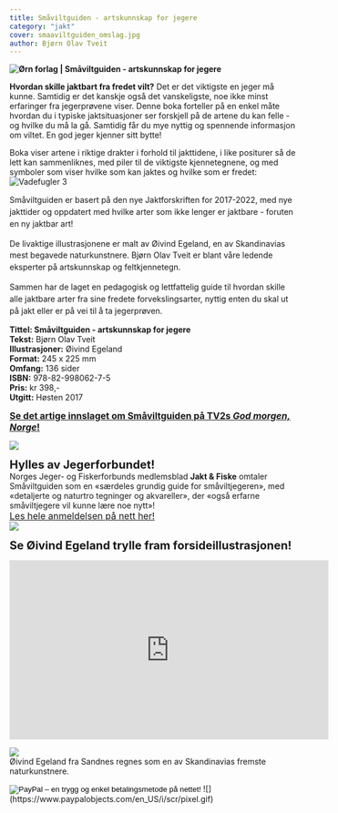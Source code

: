 ```yaml
---
title: Småviltguiden - artskunnskap for jegere
category: "jakt"
cover: smaaviltguiden_omslag.jpg
author: Bjørn Olav Tveit
---
```

**![Ørn forlag | Småviltguiden - artskunnskap for jegere](/smaaviltguiden_omslag_0.jpg)**

**Hvordan skille jaktbart fra fredet vilt?** Det er det viktigste en jeger må kunne. Samtidig er det kanskje også det vanskeligste, noe ikke minst erfaringer fra jegerprøvene viser. Denne boka forteller på en enkel måte hvordan du i typiske jaktsituasjoner ser forskjell på de artene du kan felle - og hvilke du må la gå. Samtidig får du mye nyttig og spennende informasjon om viltet. En god jeger kjenner sitt bytte!

Boka viser artene i riktige drakter i forhold til jakttidene, i like positurer så de lett kan sammenliknes, med piler til de viktigste kjennetegnene, og med symboler som viser hvilke som kan jaktes og hvilke som er fredet:  
![Vadefugler 3](/vadere_oppslag4b.jpg)

<span style="line-height: 20.79px;">Småviltguiden er basert på den nye Jaktforskriften for 2017-2022, med nye jakttider og oppdatert med hvilke arter som ikke lenger er jaktbare - foruten en ny jaktbar art!</span>

<span style="line-height: 20.79px;">De livaktige illustrasjonene er malt av Øivind Egeland, en av Skandinavias mest begavede naturkunstnere. Bjørn Olav Tveit er blant våre ledende eksperter på artskunnskap og feltkjennetegn.</span>

<span style="line-height: 20.79px;">Sammen har de laget en pedagogisk og lettfattelig guide til hvordan skille alle jaktbare arter fra sine fredete forvekslingsarter, nyttig enten du skal ut på jakt eller er på vei til å ta jegerprøven.</span>

**Tittel: Småviltguiden - artskunnskap for jegere**  
**Tekst:** Bjørn Olav Tveit  
**Illustrasjoner:** Øivind Egeland  
**Format:** 245 x 225 mm  
**Omfang:** 136 sider  
**ISBN:** 978-82-998062-7-5  
**Pris:** kr 398,-  
**Utgitt:** Høsten 2017

<span style="font-size: 16px;">**[Se det artige innslaget om Småviltguiden på TV2s _God morgen, Norge_!](http://www.tv2.no/v/1236888/)**</span>

[![](/large_smaaviltguiden_tv2_gmn_0.jpg)](http://www.tv2.no/v/1236888/)

<span style="font-size: 20px;">**Hylles av Jegerforbundet!**</span>  
Norges Jeger- og Fiskerforbunds medlemsblad **Jakt & Fiske** omtaler Småviltguiden som en «særdeles grundig guide for småviltjegeren», med «detaljerte og naturtro tegninger og akvareller», der «også erfarne småviltjegere vil kunne lære noe nytt»!  
[<span style="font-size: 16px;">Les hele anmeldelsen på nett her!</span>  
![](/njff-anmeldelse_smal.jpg)](https://www.njff.no/tema/jaktogfiske/Sider/Grundig-guide-for-smaviltjegeren.aspx)

<span style="font-size: 20px;">**Se Øivind Egeland trylle fram forsideillustrasjonen!**</span>

<iframe allowfullscreen="" frameborder="0" height="315" src="https://www.youtube.com/embed/JF_mCf7Zyig?rel=0" width="560"></iframe>

![](/egeland_ulv1c_small.jpg)  
Øivind Egeland fra Sandnes regnes som en av Skandinavias fremste naturkunstnere.

<form action="https://www.paypal.com/cgi-bin/webscr" method="post" target="_top"><input name="cmd" type="hidden" value="_s-xclick"> <input name="hosted_button_id" type="hidden" value="VVZ3ZFMKLQAAU"> <input alt="PayPal – en trygg og enkel betalingsmetode på nettet!" border="0" name="submit" src="https://www.paypalobjects.com/no_NO/NO/i/btn/btn_buynowCC_LG.gif" type="image"> ![](https://www.paypalobjects.com/en_US/i/scr/pixel.gif)</form>